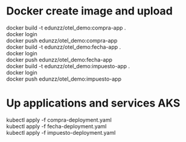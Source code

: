 # Docker create image and upload
docker build -t edunzz/otel_demo:compra-app .
<br>
docker login
<br>
docker push edunzz/otel_demo:compra-app
<br>
docker build -t edunzz/otel_demo:fecha-app .
<br>
docker login
<br>
docker push edunzz/otel_demo:fecha-app
<br>
docker build -t edunzz/otel_demo:impuesto-app .
<br>
docker login
<br>
docker push edunzz/otel_demo:impuesto-app
<br>
# Up applications and services AKS
kubectl apply -f compra-deployment.yaml
<br>
kubectl apply -f fecha-deployment.yaml
<br>
kubectl apply -f impuesto-deployment.yaml
<br>
